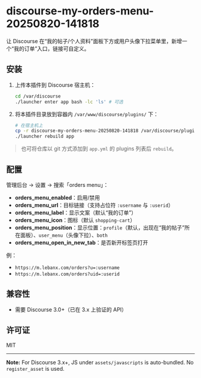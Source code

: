 # discourse-my-orders-menu-20250820-141818

让 Discourse 在“我的帖子/个人资料”面板下方或用户头像下拉菜单里，新增一个“我的订单”入口，链接可自定义。

## 安装
1. 上传本插件到 Discourse 宿主机：
   ```bash
   cd /var/discourse
   ./launcher enter app bash -lc 'ls' # 可选
   ```
2. 将本插件目录放到容器内 `/var/www/discourse/plugins/` 下：
   ```bash
   # 在宿主机上
   cp -r discourse-my-orders-menu-20250820-141818 /var/discourse/plugins/
   ./launcher rebuild app
   ```

> 也可将仓库以 git 方式添加到 `app.yml` 的 plugins 列表后 `rebuild`。

## 配置
管理后台 → 设置 → 搜索「orders menu」：
- **orders_menu_enabled**：启用/禁用
- **orders_menu_url**：目标链接（支持占位符 `:username` 与 `:userid`）
- **orders_menu_label**：显示文案（默认“我的订单”）
- **orders_menu_icon**：图标（默认 `shopping-cart`）
- **orders_menu_position**：显示位置：`profile`（默认，出现在“我的帖子”所在面板）、`user_menu`（头像下拉）、`both`
- **orders_menu_open_in_new_tab**：是否新开标签页打开

例：
- `https://m.lebanx.com/orders?u=:username`
- `https://m.lebanx.com/orders?uid=:userid`

## 兼容性
- 需要 Discourse 3.0+（已在 3.x 上验证的 API）

## 许可证
MIT


---
**Note:** For Discourse 3.x+, JS under `assets/javascripts` is auto-bundled. No `register_asset` is used.
